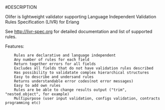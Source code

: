 #DESCRIPTION

Olifer is lightweight validator supporting Language Independent Validation Rules Specification (LIVR) for Erlang

See http://livr-spec.org for detailed documentation and list of supported rules.

Features:

        Rules are declarative and language independent
        Any number of rules for each field
        Return together errors for all fields
        Excludes all fields that do not have validation rules described
        Has possibility to validatate complex hierarchical structures
        Easy to describe and undersand rules
        Returns understandable error codes(not error messages)
        Easy to add own rules
        Rules are be able to change results output ("trim", "nested_object", for example)
        Multipurpose (user input validation, configs validation, contracts programming etc)

